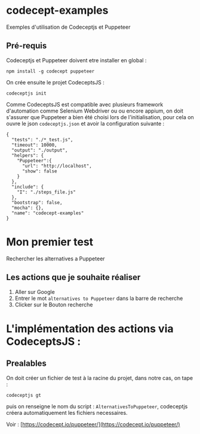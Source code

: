# codecept-examples
Exemples d'utilisation de Codeceptjs et Puppeteer
## Pré-requis

Codeceptjs et Puppeteer doivent etre installer en global :

```
npm install -g codecept puppeteer
```

On crée ensuite le projet CodeceptsJS :

```
codeceptjs init
```

Comme CodeceptsJS est compatible avec plusieurs framework d'automation comme Selenium Webdriver ou ou encore appium, on doit s'assurer que Puppeteer a bien été choisi lors de l'initialisation, pour cela on ouvre le json `codeceptjs.json` et avoir la configuration suivante :

```
{
  "tests": "./*_test.js",
  "timeout": 10000,
  "output": "./output",
  "helpers": {
    "Puppeteer":{
      "url": "http://localhost",
      "show": false
    }
  },
  "include": {
    "I": "./steps_file.js"
  },
  "bootstrap": false,
  "mocha": {},
  "name": "codecept-examples"
}

```

# Mon premier test
Rechercher les alternatives a Puppeteer

## Les actions que je souhaite réaliser

1. Aller sur Google
2. Entrer le mot `alternatives to Puppeteer` dans la barre de recherche
3. Clicker sur le Bouton recherche

# L'implémentation des actions via CodeceptsJS :

## Prealables
On doit créer un fichier de test à la racine du projet, dans notre cas, on tape :
```
codeceptjs gt
```
puis on renseigne le nom du script : `AlternativesToPuppeteer`, codeceptjs créera automatiquement les fichiers necessaires.


Voir : [https://codecept.io/puppeteer/](https://codecept.io/puppeteer/)
